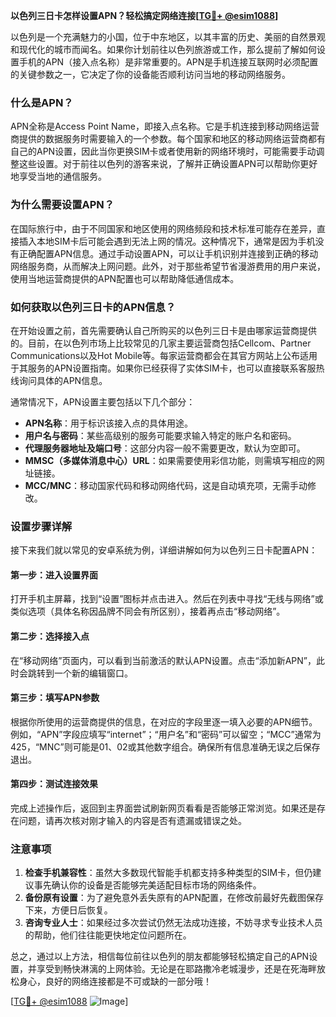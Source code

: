 **以色列三日卡怎样设置APN？轻松搞定网络连接[[TG💪+ @esim1088](https://t.me/s/esim1088)]**

以色列是一个充满魅力的小国，位于中东地区，以其丰富的历史、美丽的自然景观和现代化的城市而闻名。如果你计划前往以色列旅游或工作，那么提前了解如何设置手机的APN（接入点名称）是非常重要的。APN是手机连接互联网时必须配置的关键参数之一，它决定了你的设备能否顺利访问当地的移动网络服务。

### 什么是APN？

APN全称是Access Point Name，即接入点名称。它是手机连接到移动网络运营商提供的数据服务时需要输入的一个参数。每个国家和地区的移动网络运营商都有自己的APN设置，因此当你更换SIM卡或者使用新的网络环境时，可能需要手动调整这些设置。对于前往以色列的游客来说，了解并正确设置APN可以帮助你更好地享受当地的通信服务。

### 为什么需要设置APN？

在国际旅行中，由于不同国家和地区使用的网络频段和技术标准可能存在差异，直接插入本地SIM卡后可能会遇到无法上网的情况。这种情况下，通常是因为手机没有正确配置APN信息。通过手动设置APN，可以让手机识别并连接到正确的移动网络服务商，从而解决上网问题。此外，对于那些希望节省漫游费用的用户来说，使用当地运营商提供的APN配置也可以帮助降低通信成本。

### 如何获取以色列三日卡的APN信息？

在开始设置之前，首先需要确认自己所购买的以色列三日卡是由哪家运营商提供的。目前，在以色列市场上比较常见的几家主要运营商包括Cellcom、Partner Communications以及Hot Mobile等。每家运营商都会在其官方网站上公布适用于其服务的APN设置指南。如果你已经获得了实体SIM卡，也可以直接联系客服热线询问具体的APN信息。

通常情况下，APN设置主要包括以下几个部分：
- **APN名称**：用于标识该接入点的具体用途。
- **用户名与密码**：某些高级别的服务可能要求输入特定的账户名和密码。
- **代理服务器地址及端口号**：这部分内容一般不需要更改，默认为空即可。
- **MMSC（多媒体消息中心）URL**：如果需要使用彩信功能，则需填写相应的网址链接。
- **MCC/MNC**：移动国家代码和移动网络代码，这是自动填充项，无需手动修改。

### 设置步骤详解

接下来我们就以常见的安卓系统为例，详细讲解如何为以色列三日卡配置APN：

#### 第一步：进入设置界面
打开手机主屏幕，找到“设置”图标并点击进入。然后在列表中寻找“无线与网络”或类似选项（具体名称因品牌不同会有所区别），接着再点击“移动网络”。

#### 第二步：选择接入点
在“移动网络”页面内，可以看到当前激活的默认APN设置。点击“添加新APN”，此时会跳转到一个新的编辑窗口。

#### 第三步：填写APN参数
根据你所使用的运营商提供的信息，在对应的字段里逐一填入必要的APN细节。例如，“APN”字段应填写“internet”；“用户名”和“密码”可以留空；“MCC”通常为425，“MNC”则可能是01、02或其他数字组合。确保所有信息准确无误之后保存退出。

#### 第四步：测试连接效果
完成上述操作后，返回到主界面尝试刷新网页看看是否能够正常浏览。如果还是存在问题，请再次核对刚才输入的内容是否有遗漏或错误之处。

### 注意事项

1. **检查手机兼容性**：虽然大多数现代智能手机都支持多种类型的SIM卡，但仍建议事先确认你的设备是否能够完美适配目标市场的网络条件。
2. **备份原有设置**：为了避免意外丢失原有的APN配置，在修改前最好先截图保存下来，方便日后恢复。
3. **咨询专业人士**：如果经过多次尝试仍然无法成功连接，不妨寻求专业技术人员的帮助，他们往往能更快地定位问题所在。

总之，通过以上方法，相信每位前往以色列的朋友都能够轻松搞定自己的APN设置，并享受到畅快淋漓的上网体验。无论是在耶路撒冷老城漫步，还是在死海畔放松身心，良好的网络连接都是不可或缺的一部分哦！

[[TG💪+ @esim1088](https://t.me/s/esim1088) ![Image](https://i.postimg.cc/4NQfJmqS/Snipaste-2025-05-13-00-14-12.png)]